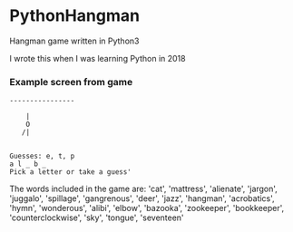 # PythonHangman
Hangman game written in Python3

I wrote this when I was learning Python in 2018

### Example screen from game

```
----------------

    |
    O
   /|


Guesses: e, t, p
a l _ b _
Pick a letter or take a guess'
```

The words included in the game are:
    'cat',
    'mattress',
    'alienate',
    'jargon',
    'juggalo',
    'spillage',
    'gangrenous',
    'deer',
    'jazz',
    'hangman',
    'acrobatics',
    'hymn',
    'wonderous',
    'alibi',
    'elbow',
    'bazooka',
    'zookeeper',
    'bookkeeper',
    'counterclockwise',
    'sky',
    'tongue',
    'seventeen'
    
